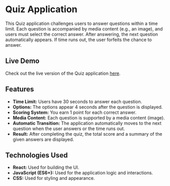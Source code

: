 # Quiz Application

This Quiz application challenges users to answer questions within a time limit. Each question is accompanied by media content (e.g., an image), and users must select the correct answer. After answering, the next question automatically appears. If time runs out, the user forfeits the chance to answer.

## Live Demo

Check out the live version of the Quiz application [here](https://question-app-sage.vercel.app/).
## Features

- **Time Limit:** Users have 30 seconds to answer each question.
- **Options:** The options appear 4 seconds after the question is displayed.
- **Scoring System:** You earn 1 point for each correct answer.
- **Media Content:** Each question is supported by a media content (image).
- **Automatic Transition:** The application automatically moves to the next question when the user answers or the time runs out.
- **Result:** After completing the quiz, the total score and a summary of the given answers are displayed.

## Technologies Used

- **React:** Used for building the UI.
- **JavaScript (ES6+):** Used for the application logic and interactions.
- **CSS:** Used for styling and appearance.
